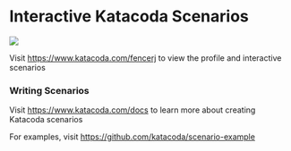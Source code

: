 # Interactive Katacoda Scenarios

[![](http://shields.katacoda.com/katacoda/fencerj/count.svg)](https://www.katacoda.com/fencerj "Get your profile on Katacoda.com")

Visit https://www.katacoda.com/fencerj to view the profile and interactive scenarios

### Writing Scenarios
Visit https://www.katacoda.com/docs to learn more about creating Katacoda scenarios

For examples, visit https://github.com/katacoda/scenario-example
